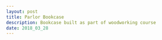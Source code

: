 ```yaml
---
layout: post
title: Parlor Bookcase
description: Bookcase built as part of woodworking course
date: 2018_03_28
---
```

